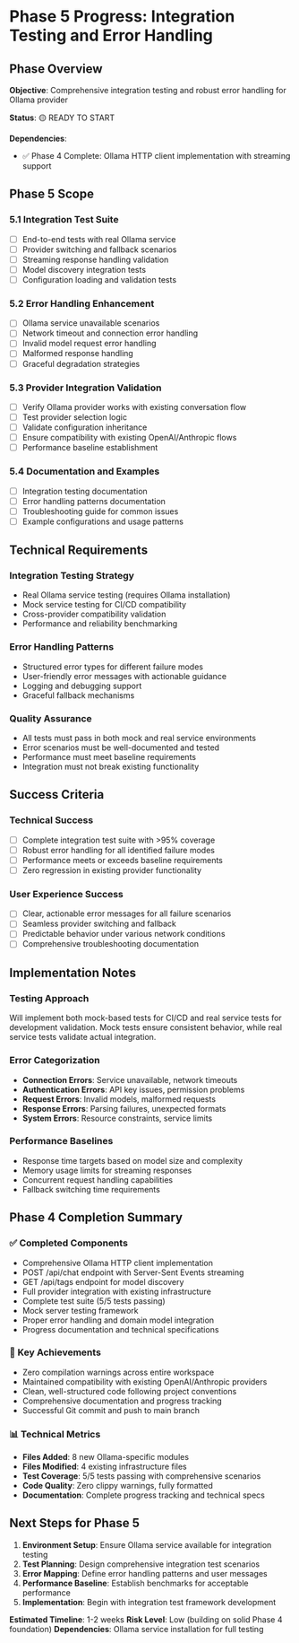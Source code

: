 # Phase 5 Progress: Integration Testing and Error Handling

## Phase Overview
**Objective**: Comprehensive integration testing and robust error handling for Ollama provider

**Status**: 🟡 READY TO START

**Dependencies**: 
- ✅ Phase 4 Complete: Ollama HTTP client implementation with streaming support

## Phase 5 Scope

### 5.1 Integration Test Suite
- [ ] End-to-end tests with real Ollama service
- [ ] Provider switching and fallback scenarios
- [ ] Streaming response handling validation
- [ ] Model discovery integration tests
- [ ] Configuration loading and validation tests

### 5.2 Error Handling Enhancement
- [ ] Ollama service unavailable scenarios
- [ ] Network timeout and connection error handling
- [ ] Invalid model request error handling
- [ ] Malformed response handling
- [ ] Graceful degradation strategies

### 5.3 Provider Integration Validation
- [ ] Verify Ollama provider works with existing conversation flow
- [ ] Test provider selection logic
- [ ] Validate configuration inheritance
- [ ] Ensure compatibility with existing OpenAI/Anthropic flows
- [ ] Performance baseline establishment

### 5.4 Documentation and Examples
- [ ] Integration testing documentation
- [ ] Error handling patterns documentation
- [ ] Troubleshooting guide for common issues
- [ ] Example configurations and usage patterns

## Technical Requirements

### Integration Testing Strategy
- Real Ollama service testing (requires Ollama installation)
- Mock service testing for CI/CD compatibility
- Cross-provider compatibility validation
- Performance and reliability benchmarking

### Error Handling Patterns
- Structured error types for different failure modes
- User-friendly error messages with actionable guidance
- Logging and debugging support
- Graceful fallback mechanisms

### Quality Assurance
- All tests must pass in both mock and real service environments
- Error scenarios must be well-documented and tested
- Performance must meet baseline requirements
- Integration must not break existing functionality

## Success Criteria

### Technical Success
- [ ] Complete integration test suite with >95% coverage
- [ ] Robust error handling for all identified failure modes
- [ ] Performance meets or exceeds baseline requirements
- [ ] Zero regression in existing provider functionality

### User Experience Success
- [ ] Clear, actionable error messages for all failure scenarios
- [ ] Seamless provider switching and fallback
- [ ] Predictable behavior under various network conditions
- [ ] Comprehensive troubleshooting documentation

## Implementation Notes

### Testing Approach
Will implement both mock-based tests for CI/CD and real service tests for development validation. Mock tests ensure consistent behavior, while real service tests validate actual integration.

### Error Categorization
- **Connection Errors**: Service unavailable, network timeouts
- **Authentication Errors**: API key issues, permission problems
- **Request Errors**: Invalid models, malformed requests
- **Response Errors**: Parsing failures, unexpected formats
- **System Errors**: Resource constraints, service limits

### Performance Baselines
- Response time targets based on model size and complexity
- Memory usage limits for streaming responses
- Concurrent request handling capabilities
- Fallback switching time requirements

## Phase 4 Completion Summary

### ✅ Completed Components
- Comprehensive Ollama HTTP client implementation
- POST /api/chat endpoint with Server-Sent Events streaming
- GET /api/tags endpoint for model discovery
- Full provider integration with existing infrastructure
- Complete test suite (5/5 tests passing)
- Mock server testing framework
- Proper error handling and domain model integration
- Progress documentation and technical specifications

### 🎯 Key Achievements
- Zero compilation warnings across entire workspace
- Maintained compatibility with existing OpenAI/Anthropic providers
- Clean, well-structured code following project conventions
- Comprehensive documentation and progress tracking
- Successful Git commit and push to main branch

### 📊 Technical Metrics
- **Files Added**: 8 new Ollama-specific modules
- **Files Modified**: 4 existing infrastructure files
- **Test Coverage**: 5/5 tests passing with comprehensive scenarios
- **Code Quality**: Zero clippy warnings, fully formatted
- **Documentation**: Complete progress tracking and technical specs

## Next Steps for Phase 5

1. **Environment Setup**: Ensure Ollama service available for integration testing
2. **Test Planning**: Design comprehensive integration test scenarios
3. **Error Mapping**: Define error handling patterns and user messages
4. **Performance Baseline**: Establish benchmarks for acceptable performance
5. **Implementation**: Begin with integration test framework development

**Estimated Timeline**: 1-2 weeks
**Risk Level**: Low (building on solid Phase 4 foundation)
**Dependencies**: Ollama service installation for full testing